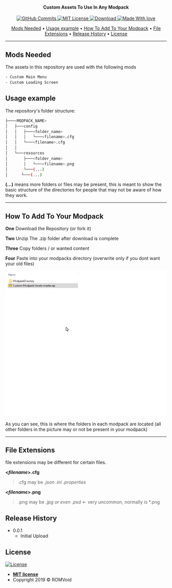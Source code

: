 
<h1 align="center">
  <br>
  <a href="https://github.com/ROMVoid95/Custom-Modpack-Assets/archive/master.zip"><img src="https://github.com/ROMVoid95/Custom-Modpack-Assets/blob/master/rcma.png?raw=true" alt=""></a>
</h1>

<h4 align="center">Custom Assets To Use In Any Modpack</h4>

<p align="center">
    <a href="https://github.com/ROMVoid95/Custom-Modpack-Assets/commits/master">
    <img src="https://badgen.net/github/commits/ROMVoid95/Custom-Modpack-Assets"
         alt="GitHub Commits">
    <a href="https://github.com/ROMVoid95/Custom-Modpack-Assets/blob/master/LICENSE">
    <img src="https://badgen.net/github/license/micromatch/micromatch"
         alt="MIT License">
    <a href="https://github.com/ROMVoid95/Custom-Modpack-Assets/archive/0.0.1.zip">
    <img src="https://badgen.net/badge/Download/Click%20Here/orange"
         alt="Download">
    <a href="">
    <img src="https://badgen.net/badge/Made%20With/Love/pink"
         alt="Made With love">
</p>
      
<p align="center">
  <a href="#mods-needed">Mods Needed</a> •
  <a href="#usage-example">Usage example</a> •
  <a href="#how-to-add-to-your-modpack">How To Add To Your Modpack</a> •
  <a href="#file-extensions">File Extensions</a> •
  <a href="#release-history">Release History</a> •
  <a href="#license">License</a>
</p>

---


## Mods Needed
The assets in this repository are used with the following mods
```sh
- Custom Main Menu 
- Custom Loading Screen	
```

## Usage example

The repository's folder structure:
```bash
├───<MODPACK_NAME>
│   ├───config
│   │   ├───<folder_name>
│   │	│	└───<filename>.cfg
│   │   └───<filename>.cfg
│   │
│   └───resources
│       ├───<folder_name>
│       │   └───<filename>.png
│       └───(...)
│	   └───(...)
```
**(...)** means more folders or files may be present, this is meant to show the basic structure of the 
directories for people that may not be aware of how they work.

---
## How To Add To Your Modpack
**One** Download the Repository (or fork it)

**Two** Unzip The .zip folder after download is complete

**Three** Copy folders / or wanted content

**Four** Paste into your modpacks directory (overwrite only if you dont want your old files)


![](install.gif)

As you can see, this is where the folders in each modpack are located 
(all other folders in the picture may or not be present in your modpack)

---

## File Extensions
   file extensions may be different for certain files.

**<*filename*>.cfg** 

>.cfg may be *.json .ini .properties*

**<*filename*>.png** 

>.png may be *.jpg or even .psd* <- very uncommon, normally is *.png

## Release History

* 0.0.1
    * Initial Upload

## License

[![License](http://img.shields.io/:license-mit-blue.svg?style=flat-square)](http://badges.mit-license.org)

- **[MIT license](http://opensource.org/licenses/mit-license.php)**
- Copyright 2019 © ROMVoid
